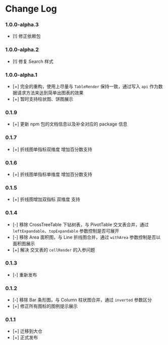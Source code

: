# Change Log

### 1.0.0-alpha.3

- [!] 修正依赖包

### 1.0.0-alpha.2

- [!] 修复 Search 样式

### 1.0.0-alpha.1

- [+] 完全的重构，使用上尽量与 `TableRender` 保持一致，通过写入 `api` 作为数据请求方法来达到简单出图表的效果
- [+] 暂时支持柱状图、饼图展示

### 0.1.9

- [+] 更新 npm 包的文档信息以及补全对应的 package 信息

### 0.1.7

- [+] 折线图单指标双维度 增加百分数支持

### 0.1.6

- [+] 折线图单指标单维度 增加百分数支持

### 0.1.5

- [+] 折线图增加双指标 双维度 支持

### 0.1.4

- [-] 移除 CrossTreeTable 下钻树表，与 PivotTable 交叉表合并，通过 `leftExpandable`、`topExpandable` 参数控制是否可展开
- [-] 移除 Area 面积图，与 Line 折线图合并，通过 `withArea` 参数控制是否以面积图展示
- [+] 解决 交叉表的 `cellRender` 的入参问题

### 0.1.3

- [-] 重新发布

### 0.1.2

- [-] 移除 Bar 条形图，与 Column 柱状图合并，通过 `inverted` 参数区分
- [+] 修正所有图标的图例提示展示

### 0.1.1

- [+] 迁移到大仓
- [+] 正式发布

